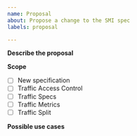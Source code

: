 ```yaml
---
name: Proposal
about: Propose a change to the SMI spec
labels: proposal

---
```


**Describe the proposal**
<!-- A clear and concise description of the proposal. -->

**Scope**
- [ ] New specification
- [ ] Traffic Access Control
- [ ] Traffic Specs
- [ ] Traffic Metrics
- [ ] Traffic Split

**Possible use cases**
<!-- A clear and concise description of possible use cases for this proposal. -->
